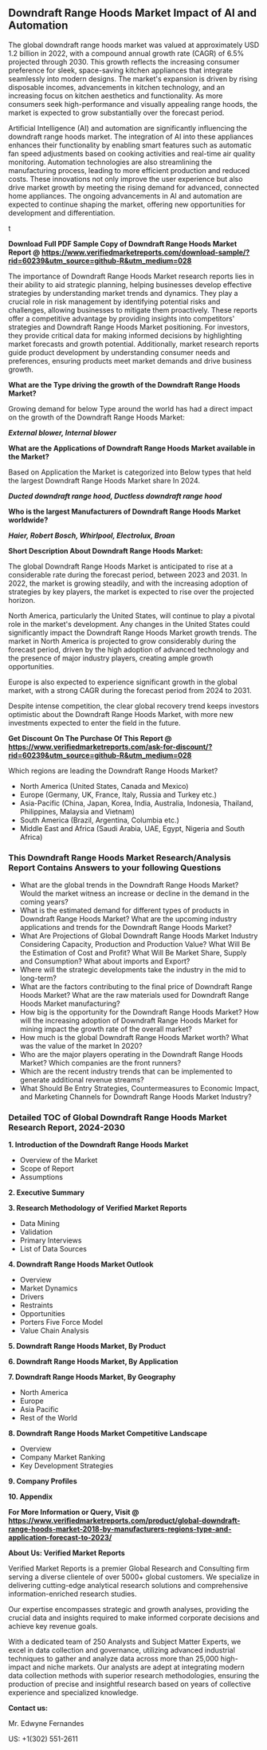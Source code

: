 <h2>Downdraft Range Hoods Market Impact of AI and Automation</h2><p>The global downdraft range hoods market was valued at approximately USD 1.2 billion in 2022, with a compound annual growth rate (CAGR) of 6.5% projected through 2030. This growth reflects the increasing consumer preference for sleek, space-saving kitchen appliances that integrate seamlessly into modern designs. The market's expansion is driven by rising disposable incomes, advancements in kitchen technology, and an increasing focus on kitchen aesthetics and functionality. As more consumers seek high-performance and visually appealing range hoods, the market is expected to grow substantially over the forecast period.</p><p>Artificial Intelligence (AI) and automation are significantly influencing the downdraft range hoods market. The integration of AI into these appliances enhances their functionality by enabling smart features such as automatic fan speed adjustments based on cooking activities and real-time air quality monitoring. Automation technologies are also streamlining the manufacturing process, leading to more efficient production and reduced costs. These innovations not only improve the user experience but also drive market growth by meeting the rising demand for advanced, connected home appliances. The ongoing advancements in AI and automation are expected to continue shaping the market, offering new opportunities for development and differentiation.</p>t</p><p id="" class=""><strong>Download Full PDF Sample Copy of Downdraft Range Hoods Market Report @ <a href="https://www.verifiedmarketreports.com/download-sample/?rid=60239&utm_source=github-R&utm_medium=028" target="_blank">https://www.verifiedmarketreports.com/download-sample/?rid=60239&utm_source=github-R&utm_medium=028</a></strong></p><p>The importance of&nbsp;Downdraft Range Hoods Market research reports lies in their ability to aid strategic planning, helping businesses develop effective strategies by understanding market trends and dynamics. They play a crucial role in risk management by identifying potential risks and challenges, allowing businesses to mitigate them proactively. These reports offer a competitive advantage by providing insights into competitors' strategies and Downdraft Range Hoods Market positioning. For investors, they provide critical data for making informed decisions by highlighting market forecasts and growth potential. Additionally, market research reports guide product development by understanding consumer needs and preferences, ensuring products meet market demands and drive business growth.</p><p><strong>What are the&nbsp;Type driving the growth of the Downdraft Range Hoods Market?</strong></p><p id="" class="">Growing demand for below Type around the world has had a direct impact on the growth of the Downdraft Range Hoods Market:</p><em><strong>External blower, Internal blower</strong></em></p><strong>What are the&nbsp;Applications&nbsp;of Downdraft Range Hoods Market available in the Market?</strong></p><p id="" class="">Based on Application the Market is categorized into Below types that held the largest Downdraft Range Hoods Market share In 2024.</p><em><strong>Ducted downdraft range hood, Ductless downdraft range hood</strong></em></p><strong>Who is the largest Manufacturers of Downdraft Range Hoods Market worldwide?</strong></p><p><em><strong>Haier, Robert Bosch, Whirlpool, Electrolux, Broan</strong></em></p><p id="" class=""><strong>Short Description About Downdraft Range Hoods Market:</strong></p><p>The global Downdraft Range Hoods Market is anticipated to rise at a considerable rate during the forecast period, between 2023 and 2031. In 2022, the market is growing steadily, and with the increasing adoption of strategies by key players, the market is expected to rise over the projected horizon.</p><p>North America, particularly the United States, will continue to play a pivotal role in the market's development. Any changes in the United States could significantly impact the Downdraft Range Hoods Market growth trends. The market in North America is projected to grow considerably during the forecast period, driven by the high adoption of advanced technology and the presence of major industry players, creating ample growth opportunities.</p><p>Europe is also expected to experience significant growth in the global market, with a strong CAGR during the forecast period from 2024 to 2031.</p><p>Despite intense competition, the clear global recovery trend keeps investors optimistic about the Downdraft Range Hoods Market, with more new investments expected to enter the field in the future.</p><p id="" class=""><strong>Get Discount On The Purchase Of This Report @ <a href="https://www.verifiedmarketreports.com/ask-for-discount/?rid=60239&utm_source=github-R&utm_medium=028" target="_blank">https://www.verifiedmarketreports.com/ask-for-discount/?rid=60239&utm_source=github-R&utm_medium=028</a></strong></p>Which regions are leading the Downdraft Range Hoods Market?</p><ul><li>North America (United States, Canada and Mexico)</li><li>Europe (Germany, UK, France, Italy, Russia and Turkey etc.)</li><li>Asia-Pacific (China, Japan, Korea, India, Australia, Indonesia, Thailand, Philippines, Malaysia and Vietnam)</li><li>South America (Brazil, Argentina, Columbia etc.)</li><li>Middle East and Africa (Saudi Arabia, UAE, Egypt, Nigeria and South Africa)</li></ul><h3 id="" class="">This Downdraft Range Hoods Market Research/Analysis Report Contains Answers to your following Questions</h3><ul><li>What are the global trends in the Downdraft Range Hoods Market? Would the market witness an increase or decline in the demand in the coming years?</li><li>What is the estimated demand for different types of products in Downdraft Range Hoods Market? What are the upcoming industry applications and trends for the Downdraft Range Hoods Market?</li><li>What Are Projections of Global Downdraft Range Hoods Market Industry Considering Capacity, Production and Production Value? What Will Be the Estimation of Cost and Profit? What Will Be Market Share, Supply and Consumption? What about imports and Export?</li><li>Where will the strategic developments take the industry in the mid to long-term?</li><li>What are the factors contributing to the final price of Downdraft Range Hoods Market? What are the raw materials used for Downdraft Range Hoods Market manufacturing?</li><li>How big is the opportunity for the Downdraft Range Hoods Market? How will the increasing adoption of Downdraft Range Hoods Market for mining impact the growth rate of the overall market?</li><li>How much is the global Downdraft Range Hoods Market worth? What was the value of the market In 2020?</li><li>Who are the major players operating in the Downdraft Range Hoods Market? Which companies are the front runners?</li><li>Which are the recent industry trends that can be implemented to generate additional revenue streams?</li><li>What Should Be Entry Strategies, Countermeasures to Economic Impact, and Marketing Channels for Downdraft Range Hoods Market Industry?</li></ul><h3 id="" class="">Detailed TOC of Global Downdraft Range Hoods Market Research Report, 2024-2030</h3><p id="" class=""><strong>1. Introduction of the Downdraft Range Hoods Market</strong></p><ul><li>Overview of the Market</li><li>Scope of Report</li><li>Assumptions</li></ul><p id="" class=""><strong>2. Executive Summary</strong></p><p id="" class=""><strong>3. Research Methodology of Verified Market Reports</strong></p><ul><li>Data Mining</li><li>Validation</li><li>Primary Interviews</li><li>List of Data Sources</li></ul><p id="" class=""><strong>4. Downdraft Range Hoods Market Outlook</strong></p><ul><li>Overview</li><li>Market Dynamics</li><li>Drivers</li><li>Restraints</li><li>Opportunities</li><li>Porters Five Force Model</li><li>Value Chain Analysis</li></ul><p id="" class=""><strong>5. Downdraft Range Hoods Market, By Product</strong></p><p id="" class=""><strong>6. Downdraft Range Hoods Market, By Application</strong></p><p id="" class=""><strong>7. Downdraft Range Hoods Market, By Geography</strong></p><ul><li>North America</li><li>Europe</li><li>Asia Pacific</li><li>Rest of the World</li></ul><p id="" class=""><strong>8. Downdraft Range Hoods Market Competitive Landscape</strong></p><ul><li>Overview</li><li>Company Market Ranking</li><li>Key Development Strategies</li></ul><p id="" class=""><strong>9. Company Profiles</strong></p><p id="" class=""><strong>10. Appendix</strong></p><p id="" class=""><strong>For More Information or Query, Visit @ <a href="https://www.verifiedmarketreports.com/product/global-downdraft-range-hoods-market-2018-by-manufacturers-regions-type-and-application-forecast-to-2023/" target="_blank">https://www.verifiedmarketreports.com/product/global-downdraft-range-hoods-market-2018-by-manufacturers-regions-type-and-application-forecast-to-2023/</a></strong></p><p id="" class=""><strong>About Us: Verified Market Reports</strong></p><p id="" class="">Verified Market Reports is a premier Global Research and Consulting firm serving a diverse clientele of over 5000+ global customers. We specialize in delivering cutting-edge analytical research solutions and comprehensive information-enriched research studies.</p><p id="" class="">Our expertise encompasses strategic and growth analyses, providing the crucial data and insights required to make informed corporate decisions and achieve key revenue goals.</p><p id="" class="">With a dedicated team of 250 Analysts and Subject Matter Experts, we excel in data collection and governance, utilizing advanced industrial techniques to gather and analyze data across more than 25,000 high-impact and niche markets. Our analysts are adept at integrating modern data collection methods with superior research methodologies, ensuring the production of precise and insightful research based on years of collective experience and specialized knowledge.</p><p id="" class=""><strong>Contact us:</strong></p><p id="" class="">Mr. Edwyne Fernandes</p><p id="" class="">US: +1(302) 551-2611</p>